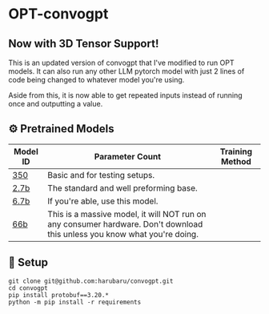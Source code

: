 # OPT-convogpt
## Now with 3D Tensor Support!
This is an updated version of convogpt that I've modified to run OPT models. It can also run any other LLM pytorch model with just 2 lines of code being changed to whatever model you're using.

Aside from this, it is now able to get repeated inputs instead of running once and outputting a value.

## ⚙️ Pretrained Models
| Model ID   | Parameter Count | Training Method |
|------------|-----------------|-----------------|
| [350]([https://huggingface.co/hakurei/convogpt/tree/main/125m-uft](https://huggingface.co/facebook/opt-350m)) | Basic and for testing setups.|
| [2.7b]([https://huggingface.co/hakurei/convogpt/tree/main/1.3b-uft](https://huggingface.co/facebook/opt-2.7b)) | The standard and well preforming base.|
| [6.7b]([https://huggingface.co/hakurei/convogpt/tree/main/2.7b-uft](https://huggingface.co/facebook/opt-6.7b)) | If you're able, use this model. |
| [66b]([https://huggingface.co/hakurei/convogpt/tree/main/6b-uft](https://huggingface.co/facebook/opt-66b))     | This is a massive model, it will NOT run on any consumer hardware. Don't download this unless you know what you're doing.|

## 🔑 Setup

```shell
git clone git@github.com:harubaru/convogpt.git
cd convogpt
pip install protobuf==3.20.*
python -m pip install -r requirements
```

